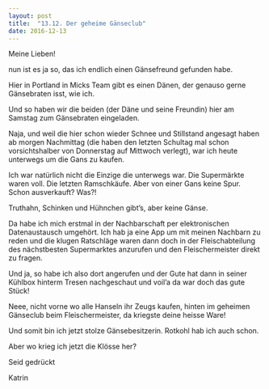 ```yaml
---
layout: post
title:  "13.12. Der geheime Gänseclub"
date: 2016-12-13
---
```

Meine Lieben!


nun ist es ja so, das ich endlich einen Gänsefreund gefunden habe.



Hier in Portland in Micks Team gibt es einen Dänen, der genauso gerne Gänsebraten isst, wie ich.



Und so haben wir die beiden (der Däne und seine Freundin) hier am Samstag zum Gänsebraten eingeladen.



Naja, und weil die hier schon wieder Schnee und Stillstand angesagt haben ab morgen Nachmittag (die haben den letzten Schultag mal schon vorsichtshalber von Donnerstag auf Mittwoch verlegt), war ich heute unterwegs um die Gans zu kaufen.



Ich war natürlich nicht die Einzige die unterwegs war. Die Supermärkte waren voll. Die letzten Ramschkäufe. Aber von einer Gans keine Spur. Schon ausverkauft? Was?!



Truthahn, Schinken und Hühnchen gibt’s, aber keine Gänse.



Da habe ich mich erstmal in der Nachbarschaft per elektronischen Datenaustausch umgehört. Ich hab ja eine App um mit meinen Nachbarn zu reden und die klugen Ratschläge waren dann doch in der Fleischabteilung des nächstbesten Supermarktes anzurufen und den Fleischermeister direkt zu fragen.



Und ja, so habe ich also dort angerufen und der Gute hat dann in seiner Kühlbox hinterm Tresen nachgeschaut und voil’a da war doch das gute Stück! 



Neee, nicht vorne wo alle Hanseln ihr Zeugs kaufen, hinten im geheimen Gänseclub beim Fleischermeister, da kriegste deine heisse Ware!



Und somit bin ich jetzt stolze Gänsebesitzerin. Rotkohl hab ich auch schon. 



Aber wo krieg ich jetzt die Klösse her?



Seid gedrückt

Katrin









